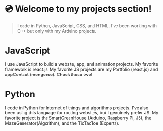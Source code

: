 # :cd: Welcome to my projects section!

> I code in Python, JavaScript, CSS, and HTML. I've been working with C++ but only with my Arduino projects.

# JavaScript

I use JavaScript to build a website, app, and animation projects. My favorite framework is react.js. 
My favorite JS projects are my Portfolio (react.js) and appContact (mongoose). Check those two! 

# Python

I code in Python for Internet of things and algorithms projects. I've also been using this language for rooting websites, but I genuinely prefer JS. 
My favorite project is the SmartGreenHouse (Arduino, Raspberry Pi, JS), the MazeGenerator(Algorithm), and the TicTacToe (Experta).
